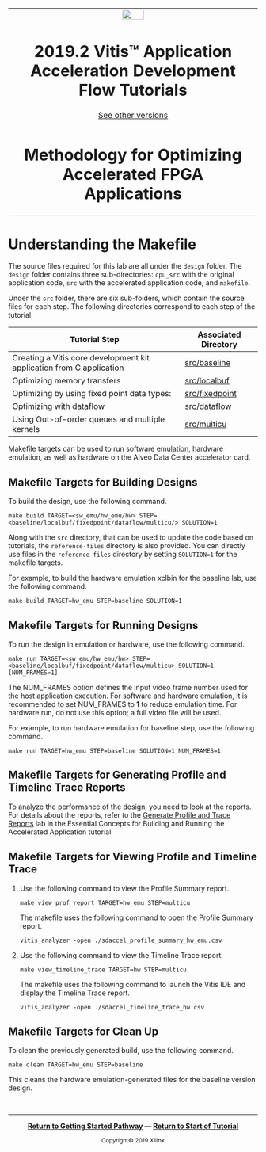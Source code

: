 <table>
 <tr>
   <td align="center"><img src="https://www.xilinx.com/content/dam/xilinx/imgs/press/media-kits/corporate/xilinx-logo.png" width="30%"/><h1>2019.2 Vitis™ Application Acceleration Development Flow Tutorials</h1>
   <a href="https://github.com/Xilinx/SDAccel-Tutorials/branches/all">See other versions</a>
   </td>
 </tr>
 <tr>
 <td align="center"><h1>Methodology for Optimizing Accelerated FPGA Applications
 </td>
 </tr>
</table>

# Understanding the Makefile

The source files required for this lab are all under the `design` folder. The `design` folder contains three sub-directories: `cpu_src` with the original application code, `src` with the accelerated application code, and `makefile`.

Under the `src` folder, there are six sub-folders, which contain the source files for each step. The following directories correspond to each step of the tutorial.

| Tutorial Step                                             | Associated Directory  |
|-------------------------------------------------------------|------------------------ |
| Creating a Vitis core development kit application from C application          |     [src/baseline](./design/src/baseline)        |
| Optimizing memory transfers                                  |     [src/localbuf](./design/src/localbuf)        |
| Optimizing by using fixed point data types:                 |     [src/fixedpoint](./design/src/fixedpoint)      |
| Optimizing with dataflow                                    |     [src/dataflow](./design/src/dataflow)        |
| Using Out-of-order queues and multiple kernels              |     [src/multicu](./design/src/multicu)         |

Makefile targets can be used to run software emulation, hardware emulation, as well as hardware on the Alveo Data Center accelerator card.

## Makefile Targets for Building Designs

To build the design, use the following command.

```
make build TARGET=<sw_emu/hw_emu/hw> STEP=<baseline/localbuf/fixedpoint/dataflow/multicu/> SOLUTION=1
```

Along with the `src` directory, that can be used to update the code based on tutorials, the `reference-files` directory is also provided. You can directly use files in the `reference-files` directory by setting `SOLUTION=1` for the makefile targets.

For example, to build the hardware emulation xclbin for the baseline lab, use the following command.

```
make build TARGET=hw_emu STEP=baseline SOLUTION=1
```

## Makefile Targets for Running Designs

To run the design in emulation or hardware, use the following command.

```
make run TARGET=<sw_emu/hw_emu/hw> STEP=<baseline/localbuf/fixedpoint/dataflow/multicu> SOLUTION=1 [NUM_FRAMES=1]
```

The NUM_FRAMES option defines the input video frame number used for the host application execution. For software and hardware emulation, it is recommended to set NUM_FRAMES to **1** to reduce emulation time. For hardware run, do not use this option; a full video file will be used.

For example, to run hardware emulation for baseline step, use the following command.

```
make run TARGET=hw_emu STEP=baseline SOLUTION=1 NUM_FRAMES=1
```

## Makefile Targets for Generating Profile and Timeline Trace Reports

To analyze the performance of the design, you need to look at the reports. For details about the reports, refer to the [Generate Profile and Trace Reports](../Pathway3/ProfileAndTraceReports.md) lab in the Essential Concepts for Building and Running the Accelerated Application tutorial.


## Makefile Targets for Viewing Profile and Timeline Trace

1. Use the following command to view the Profile Summary report.

   ```
   make view_prof_report TARGET=hw_emu STEP=multicu
   ```

   The makefile uses the following command to open the Profile Summary report.

   ```
   vitis_analyzer -open ./sdaccel_profile_summary_hw_emu.csv
   ```

2. Use the following command to view the Timeline Trace report.

   ```
   make view_timeline_trace TARGET=hw STEP=multicu
   ```

   The makefile uses the following command to launch the Vitis IDE and display the Timeline Trace report.

   ```
   vitis_analyzer -open ./sdaccel_timeline_trace_hw.csv
   ```

## Makefile Targets for Clean Up

To clean the previously generated build, use the following command.

```
make clean TARGET=hw_emu STEP=baseline
```

This cleans the hardware emulation-generated files for the baseline version design.

</br>
<hr/>
<p align="center"><b><a href="/docs/vitis-getting-started/">Return to Getting Started Pathway</a> — <a href="./README.md">Return to Start of Tutorial</a></b></p>

<p align="center"><sup>Copyright&copy; 2019 Xilinx</sup></p>
